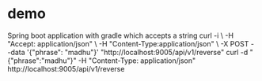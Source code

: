# demo
Spring boot application with gradle which accepts a string
curl -i \ -H "Accept: application/json" \ -H "Content-Type:application/json" \ -X POST --data  '{"phrase": "madhu"}' "http://localhost:9005/api/v1/reverse"
curl -d "{\"phrase\":\"madhu\"}" -H "Content-Type: application/json"  http://localhost:9005/api/v1/reverse
